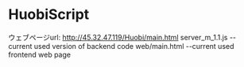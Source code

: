 # HuobiScript

ウェブページurl: http://45.32.47.119/Huobi/main.html
server_m_1.1.js -- current used version of backend code
web/main.html --current used frontend web page
